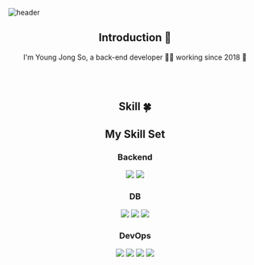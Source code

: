 
<!-- 헤더 -->
![header](https://capsule-render.vercel.app/api?type=venom&height=250&color=153448&text=Hello&section=header&reversal=false&textBg=false&fontSize=90&rotate=0&strokeWidth=1&descAlign=51&descAlignY=66&descSize=27&fontAlign=51&fontAlignY=49&fontColor=DFD0B8&stroke=000000)
<div align=center>
  
<!--소개-->

## Introduction :raised_hands:
  <!-- 소개 -->
  <p>
    I'm Young Jong So, a back-end developer 👨‍💻 working since 2018 🚀
  </p>
<br/><br/>
 
 
 <!--기술스택-->
  ## Skill :four_leaf_clover:


## My Skill Set

### Backend  
<div align="center">  
  <img src="https://img.shields.io/badge/java-007396?style=for-the-badge&logo=Java&logoColor=white">
  <img src="https://img.shields.io/badge/springboot-6DB33F?style=for-the-badge&logo=Springboot&logoColor=white">
</div>

### DB  
<div align="center">  
  <img src="https://img.shields.io/badge/mysql-4479A1?style=for-the-badge&logo=Mysql&logoColor=white">
  <img src="https://img.shields.io/badge/oracle-F80000?style=for-the-badge&logo=Oracle&logoColor=white">
  <img src="https://img.shields.io/badge/redis-DC382D?style=for-the-badge&logo=Redis&logoColor=white">
</div>

### DevOps  
<div align="center">  
  <img src="https://img.shields.io/badge/linux-FCC624?style=for-the-badge&logo=linux&logoColor=black">
  <img src="https://img.shields.io/badge/jenkins-D24939?style=for-the-badge&logo=jenkins&logoColor=white">
  <img src="https://img.shields.io/badge/nginx-009639?style=for-the-badge&logo=nginx&logoColor=white">
  <img src="https://img.shields.io/badge/docker-2496ED?style=for-the-badge&logo=docker&logoColor=white">
</div>

<br/>  

</div>
